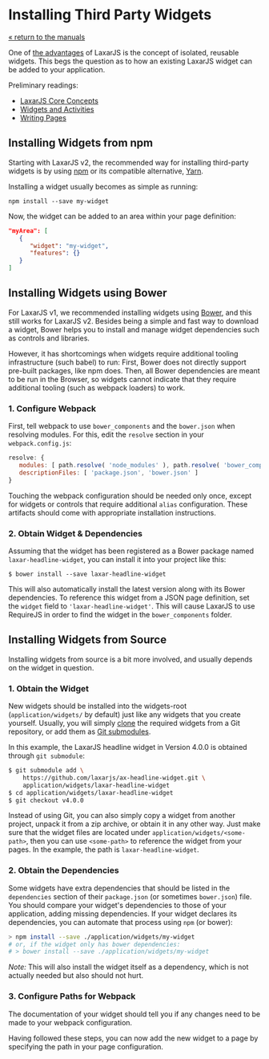 # Installing Third Party Widgets

[« return to the manuals](index.md)

One of [the advantages](../why_laxar.md) of LaxarJS is the concept of isolated, reusable widgets.
This begs the question as to how an existing LaxarJS widget can be added to your application.

Preliminary readings:

* [LaxarJS Core Concepts](../concepts.md)
* [Widgets and Activities](widgets_and_activities.md)
* [Writing Pages](writing_pages.md)


## Installing Widgets from npm

Starting with LaxarJS v2, the recommended way for installing third-party widgets is by using [npm](https://www.npmjs.com/) or its compatible alternative, [Yarn](http://yarnpkg.com/).

Installing a widget usually becomes as simple as running:

```console
npm install --save my-widget
```

Now, the widget can be added to an area within your page definition:

```json
"myArea": [
   {
      "widget": "my-widget",
      "features": {}
   }
]
```


## Installing Widgets using Bower

For LaxarJS v1, we recommended installing widgets using [Bower](https://bower.io/), and this still works for LaxarJS v2.
Besides being a simple and fast way to download a widget, Bower helps you to install and manage widget dependencies such as controls and libraries.

However, it has shortcomings when widgets require additional tooling infrastructure (such babel) to run:
First, Bower does not directly support pre-built packages, like npm does.
Then, all Bower dependencies are meant to be run in the Browser, so widgets cannot indicate that they require additional tooling (such as webpack loaders) to work.


### 1. Configure Webpack

First, tell webpack to use `bower_components` and the `bower.json` when resolving modules.
For this, edit the `resolve` section in your `webpack.config.js`:

```js
resolve: {
   modules: [ path.resolve( 'node_modules' ), path.resolve( 'bower_components' ) ],
   descriptionFiles: [ 'package.json', 'bower.json' ]
}
```

Touching the webpack configuration should be needed only once, except for widgets or controls that require additional `alias` configuration.
These artifacts should come with appropriate installation instructions.


### 2. Obtain Widget & Dependencies

Assuming that the widget has been registered as a Bower package named `laxar-headline-widget`, you can install it into your project like this:

```console
$ bower install --save laxar-headline-widget
```

This will also automatically install the latest version along with its Bower dependencies.
To reference this widget from a JSON page definition, set the `widget` field to `'laxar-headline-widget'`.
This will cause LaxarJS to use RequireJS in order to find the widget in the `bower_components` folder.


## Installing Widgets from Source

Installing widgets from source is a bit more involved, and usually depends on the widget in question.


### 1. Obtain the Widget

New widgets should be installed into the widgets-root (`application/widgets/` by default) just like any widgets that you create yourself.
Usually, you will simply [clone](http://git-scm.com/docs/git-clone) the required widgets from a Git repository, or add them as [Git submodules](http://git-scm.com/docs/git-submodule).

In this example, the LaxarJS headline widget in Version 4.0.0 is obtained through `git submodule`:

```sh
$ git submodule add \
    https://github.com/laxarjs/ax-headline-widget.git \
    application/widgets/laxar-headline-widget
$ cd application/widgets/laxar-headline-widget
$ git checkout v4.0.0
```

Instead of using Git, you can also simply copy a widget from another project, unpack it from a zip archive, or obtain it in any other way.
Just make sure that the widget files are located under `application/widgets/<some-path>`, then you can use `<some-path>` to reference the widget from your pages.
In the example, the path is `laxar-headline-widget`.


### 2. Obtain the Dependencies

Some widgets have extra dependencies that should be listed in the `dependencies` section of their `package.json` (or sometimes `bower.json`) file.
You should compare your widget's dependencies to those of your application, adding missing dependencies.
If your widget declares its dependencies, you can automate that process using `npm` (or bower):

```sh
> npm install --save ./application/widgets/my-widget
# or, if the widget only has bower dependencies:
# > bower install --save ./application/widgets/my-widget
```

_Note:_ This will also install the widget itself as a dependency, which is not actually needed but also should not hurt.


### 3. Configure Paths for Webpack

The documentation of your widget should tell you if any changes need to be made to your webpack configuration.

Having followed these steps, you can now add the new widget to a page by specifying the path in your page configuration.
